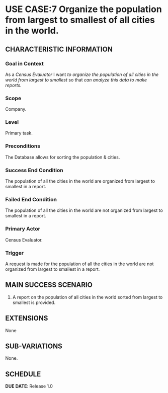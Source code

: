 # USE CASE:7 Organize  the population from largest to smallest of all cities in the world.

## CHARACTERISTIC INFORMATION

### Goal in Context

As a *Census Evaluator* I want *to organize the population of all cities in the world from largest to smallest* so that *can analyze this data to make reports.*

### Scope

Company.

### Level

Primary task.

### Preconditions

The Database allows for sorting the population & cities.

### Success End Condition

The population of all the cities in the world are organized from largest to smallest in a report.

### Failed End Condition

The population of all the cities in the world are not organized from largest to smallest in a report.

### Primary Actor

Census Evaluator.

### Trigger

A request is made for the population of all the cities in the world are not organized from largest to smallest in a report.
## MAIN SUCCESS SCENARIO

1. A report on the population of all cities in the world sorted from largest to smallest is provided.


## EXTENSIONS

None

## SUB-VARIATIONS

None.

## SCHEDULE

**DUE DATE**: Release 1.0